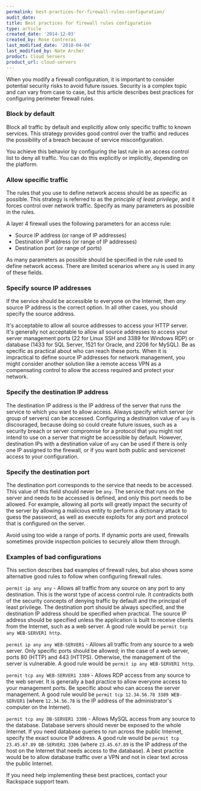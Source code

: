 ```yaml
---
permalink: best-practices-for-firewall-rules-configuration/
audit_date:
title: Best practices for firewall rules configuration
type: article
created_date: '2014-12-03'
created_by: Rose Contreras
last_modified_date: '2018-04-04'
last_modified_by: Nate Archer
product: Cloud Servers
product_url: cloud-servers
---
```


When you modify a firewall configuration, it is important to consider potential security risks to avoid future issues. Security is a complex topic and can vary from case to case, but this article describes best practices for configuring perimeter firewall rules.

### Block by default

Block all traffic by default and explicitly allow only specific traffic to known services. This strategy provides good control over the traffic and reduces the possibility of a breach because of service misconfiguration.

You achieve this behavior by configuring the last rule in an access control list to deny all traffic. You can do this explicitly or implicitly, depending on the platform.

### Allow specific traffic

The rules that you use to define network access should be as specific as possible. This strategy is referred to as the *principle of least privilege*, and it forces control over network traffic. Specify as many parameters as possible in the rules.

A layer 4 firewall uses the following parameters for an access rule:

- Source IP address (or range of IP addresses)
- Destination IP address (or range of IP addresses)
- Destination port (or range of ports)

As many parameters as possible should be specified in the rule used to define network access. There are limited scenarios where <code>any</code> is used in any of these fields.

### Specify source IP addresses

If the service should be accessible to everyone on the Internet, then *any* source IP address is the correct option. In all other cases, you should specify the source address.

It's acceptable to allow all source addresses to access your HTTP server. It's generally not acceptable to allow all source addresses to access your server management ports (22 for Linux SSH and 3389 for Windows RDP) or database (1433 for SQL Server, 1521 for Oracle, and 2206 for MySQL). Be as specific as practical about who can reach these ports. When it is impractical to define source IP addresses for network management, you might consider another solution like a remote access VPN as a compensating control to allow the access required and protect your network.

### Specify the destination IP address

The destination IP address is the IP address of the server that runs the service to which you want to allow access. Always specify which server (or group of servers) can be accessed. Configuring a destination value of `any` is discouraged, because doing so could create future issues, such as a security breach or server compromise for a protocol that you might not intend to use on a server that might be accessible by default. However, destination IPs with a destination value of `any` can be used if there is only one IP assigned to the firewall, or if you want both public and servicenet access to your configuration. 

### Specify the destination port

The destination port corresponds to the service that needs to be accessed. This value of this field should never be `any`. The service that runs on the server and needs to be accessed is defined, and only this port needs to be allowed. For example, allowing all ports will greatly impact the security of the server by allowing a malicious entity to perform a dictionary attack to guess the password, as well as execute exploits for any port and protocol that is configured on the server.

Avoid using too wide a range of ports. If dynamic ports are used, firewalls sometimes provide inspection policies to securely allow them through.

### Examples of bad configurations

This section describes bad examples of firewall rules, but also shows some alternative good rules to follow when configuring firewall rules.

`permit ip any any` - Allows all traffic from any source on any port to any destination. This is the worst type of access control rule. It contradicts both of the security concepts of denying traffic by default and the principal of least privilege. The destination port should be always specified, and the destination IP address should be specified when practical. The source IP address should be specified unless the application is built to receive clients from the Internet, such as a web server. A good rule would be `permit tcp any WEB-SERVER1 http`.

`permit ip any any WEB-SERVER1`  - Allows all traffic from any source to a web server. Only specific ports should be allowed; in the case of a web server, ports 80 (HTTP) and 443 (HTTPS). Otherwise, the management of the server is vulnerable. A good rule would be `permit ip any WEB-SERVER1 http`.

`permit tcp any WEB-SERVER1 3389` - Allows RDP access from any source to the web server. It is generally a bad practice to allow everyone access to your management ports. Be specific about who can access the server management. A good rule would be `permit tcp 12.34.56.78 3389 WEB-SERVER1` (where `12.34.56.78` is the IP address of the administrator's computer on the Internet).

`permit tcp any DB-SERVER1 3306` - Allows MySQL access from any source to the database. Database servers should never be exposed to the whole Internet. If you need database queries to run across the public Internet, specify the exact source IP address. A good rule would be `permit tcp 23.45.67.89 DB-SERVER1 3306` (where `23.45.67.89` is the IP address of the host on the Internet that needs access to the database). A best practice would be to allow database traffic over a VPN and not in clear text across the public Internet.

If you need help implementing these best practices, contact your Rackspace support team.
